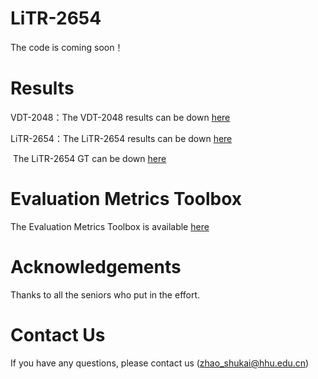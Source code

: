 # LiTR-2654

The code is coming soon！

# Results

VDT-2048：The VDT-2048 results can be down  [here](https://pan.baidu.com/s/1aZbVP7rBjMoYg-Fjy3QIHw&pwd=dnrv
)

LiTR-2654：The LiTR-2654 results can be down [here](https://pan.baidu.com/s/19EZJG_Z8V3uqgO6uJpAJ_A=6hr3
)

​            The LiTR-2654 GT can be down [here](https://pan.baidu.com/s/1rop0FKLcqrVHkWHIG_Wy3A=h45n
)


# Evaluation Metrics Toolbox

The Evaluation Metrics Toolbox is available [here](https://github.com/lartpang/PySODMetrics)

# Acknowledgements

Thanks to all the seniors who put in the effort.

# Contact Us

If you have any questions, please contact us (zhao_shukai@hhu.edu.cn)

